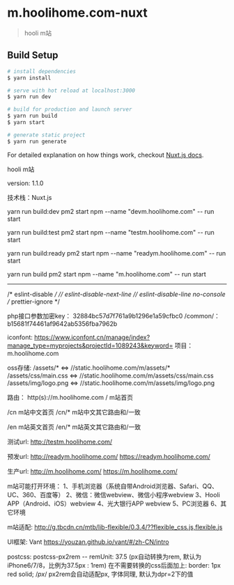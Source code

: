 # m.hoolihome.com-nuxt

> hooli m站

## Build Setup

``` bash
# install dependencies
$ yarn install

# serve with hot reload at localhost:3000
$ yarn run dev

# build for production and launch server
$ yarn run build
$ yarn start

# generate static project
$ yarn run generate
```

For detailed explanation on how things work, checkout [Nuxt.js docs](https://nuxtjs.org).

hooli m站

version: 1.1.0

技术栈：Nuxt.js

yarn run build:dev
pm2 start npm --name "devm.hoolihome.com" -- run start

yarn run build:test
pm2 start npm --name "testm.hoolihome.com" -- run start

yarn run build:ready
pm2 start npm --name "readym.hoolihome.com" -- run start

yarn run build
pm2 start npm --name "m.hoolihome.com" -- run start

-------------------------------------

/* eslint-disable */
// eslint-disable-next-line
// eslint-disable-line no-console
/* prettier-ignore */

php接口参数加密key： 32884bc57d7f761a9b1296e1a59cfbc0
/common/：  b15681f74461af9642ab5356fba7962b

iconfont:
<https://www.iconfont.cn/manage/index?manage_type=myprojects&projectId=1089243&keyword=>
项目：m.hoolihome.com

oss存储:
/assets/* <=> //static.hoolihome.com/m/assets/*
/assets/css/main.css <=> //static.hoolihome.com/m/assets/css/main.css
/assets/img/logo.png <=> //static.hoolihome.com/m/assets/img/logo.png

路由：
http(s)://m.hoolihome.com
/               m站首页

/cn             m站中文首页
/cn/*           m站中文其它路由和/一致

/en             m站英文首页
/en/*           m站英文其它路由和/一致

测试url:    <http://testm.hoolihome.com/>

预发url:    <http://readym.hoolihome.com/> <https://readym.hoolihome.com/>

生产url:    <http://m.hoolihome.com/> <https://m.hoolihome.com/>

m站可能打开环境：
1、手机浏览器（系统自带Android浏览器、Safari、QQ、UC、360、百度等）
2、微信：微信webview、微信小程序webview
3、Hooli APP（Android、iOS）webview
4、光大银行APP webview
5、PC浏览器
6、其它环境

m站适配:
<http://g.tbcdn.cn/mtb/lib-flexible/0.3.4/??flexible_css.js,flexible.js>

UI框架: Vant
<https://youzan.github.io/vant/#/zh-CN/intro>

postcss:
  postcss-px2rem -- remUnit: 37.5 (px自动转换为rem, 默认为iPhone6/7/8，比例为37.5px : 1rem)
  在不需要转换的css后面加上: border: 1px red solid; /*px*/
  px2rem会自动适配px, 字体同理, 默认为dpr=2下的值
